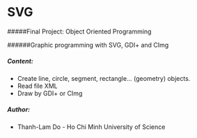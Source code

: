 # SVG 
 #####Final Project: Object Oriented Programming

######Graphic programming with SVG,	GDI+ and CImg
##### Content:
* Create line, circle, segment, rectangle... (geometry) objects.
* Read file XML 
* Draw by GDI+ or CImg
##### Author: 
* Thanh-Lam Do - 
Ho Chi Minh University of Science